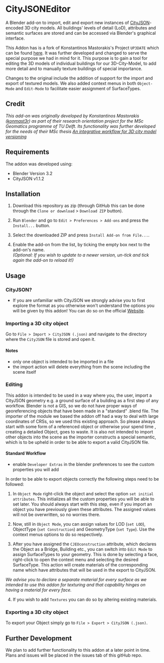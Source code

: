 # CityJSONEditor

A Blender add-on to import, edit and export new instances of [CityJSON](http://cityjson.org)-encoded 3D city models. All buildings' levels of detail (LoD), attributes and semantic surfaces are stored and can be accessed via Blender's graphical interface.

This Addon has is a fork of Konstantinos Mastorakis's Project `UP3DATE` which can be found [here](https://github.com/cityjson/Up3date). It was further developed and changed to serve the special purpose we had in mind for it. This purpose is to gain a tool for editing the 3D models of individual buildings for our 3D-City-Model, to add more detail and to manually texture buildings of special importance. 

Changes to the original include the addition of support for the import and export of textured models. We also added context menus in both `Object-Mode` and `Edit-Mode` to facilitate easier assignment of SurfaceTypes.

## Credit

*This add-on was originally developed by Konstantinos Mastorakis ([konmast3r](https://github.com/konmast3r/)) as part of their research orientation project for the MSc Geomatics programme of TU Delft. Its functionality was further developed for the needs of their MSc thesis [An integrative workflow for 3D city model versioning](http://resolver.tudelft.nl/uuid:a7f7f0c8-7a34-454e-973a-d55f5b8b0dfe)*

## Requirements

The addon was developed using:

- Blender Version 3.2
- CityJSON v1.1.2


## Installation

1. Download this repository as zip (through GitHub this can be done through the `Clone or download` > `Download ZIP` button).

2. Run `Blender` and go to `Edit > Preferences > Add-ons` and press the `Install...` button.

3. Select the downloaded ZIP and press `Install Add-on from File...`.

4. Enable the add-on from the list, by ticking the empty box next to the add-on's name.<br>
*(Optional: If you wish to update to a newer version, un-tick and tick again the add-on to reload it!)*


## Usage

### CityJSON?

- If you are unfamiliar with CityJSON we strongly advise you to first explore the format as you otherwise won't understand the options you will be given by this addon! You can do so on the official [Website](https://www.cityjson.org/).


### Importing a 3D city object

Go to `File > Import > CityJSON (.json)` and navigate to the directory where the `CityJSON` file is stored and open it.

#### Notes

- only one object is intended to be imported in a file
- the import action will delete everything from the scene including the scene itself

### Editing

This addon is intended to be used in a way where you, the user, import a CityJSON geometry e.g. a ground surface of a building as a first step of any workflow. Blender is not a GIS, so we do not have proper ways of georeferencing objects that have been made in a "standard" .blend file. The importer of the module we based the addon off had a way to deal with large coordinates of CRSs, so we used this existing approach. So please always start with some form of a referenced object or otherwise your spend time , creating a detailed Object, goes to waste.
It is also not intended to import other objects into the scene as the importer constructs a special semantic, which is to be upheld in order to be able to export a valid CityJSON file.

#### Standard Workflow

- enable `Developer Extras` in the blender preferences to see the custom properties you will add

In order to be able to export objects correctly the following steps need to be followed:

1. In `Object Mode` right-click the object and select the option `set initial attributes`.
This initializes all the custom properties you will be able to set later. You should always start with this step, even if you import an object you have previously given these attributes. The assigned values will not be overwritten, so no worries there.

2. Now, still in `Object Mode`, you can assign values for LOD (`set LOD`), ObjectType (`set Construction`) and GeometryType (`set Type`). Use the context menus options to do so respectively. 

3. After you have assigned the `CJEOconstruction` attribute, which declares the Object as a Bridge, Building etc., you can switch into `Edit Mode` to assign SurfaceTypes to your geometry. This is done by selecting a face, right-click to open the context menu and selecting the desired SurfaceType.
This action will create materials of the corresponding name which have attributes that will be used in the export to CityJSON.

*We advise you to declare a separate material for every surface as we intended to use this addon for texturing and that capability hinges on having a material for every face.*

4. If you wish to add `Textures` you can do so by altering existing materials.  

### Exporting a 3D city object

To export your Object simply go to `File > Export > CityJSON (.json)`.


## Further Development

We plan to add further functionality to this addon at a later point in time. Plans and issues will be placed in the issues tab of this gitHub repo.
